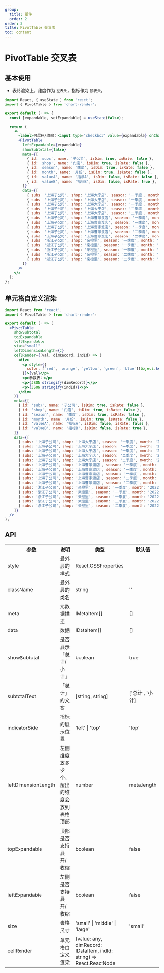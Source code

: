 ```yaml
---
group:
  title: 组件
  order: 2
order: 3
title: PivotTable 交叉表
toc: content
---
```


# PivotTable 交叉表

## 基本使用

- 表格渲染上，维度作为 `左表头`，指标作为 `顶表头`。

```jsx
import React, { useState } from 'react';
import { PivotTable } from 'chart-render';

export default () => {
  const [expandable, setExpandable] = useState(false);

  return (
    <>
      <label>可展开/收缩：<input type="checkbox" value={expandable} onChange={() => setExpandable(!expandable)} /></label>
      <PivotTable
        leftExpandable={expandable}
        showSubtotal={false}
        meta={[
          { id: 'subs', name: '子公司', isDim: true, isRate: false },
          { id: 'shop', name: '门店', isDim: true, isRate: false },
          { id: 'season', name: '季度', isDim: true, isRate: false },
          { id: 'month', name: '月份', isDim: true, isRate: false },
          { id: 'valueA', name: '指标A', isDim: false, isRate: false },
          { id: 'valueB', name: '指标B', isDim: false, isRate: true },
        ]}
        data={[
          { subs: '上海子公司', shop: '上海大宁店', season: '一季度', month: '2022-01', valueA: 782, valueB: 0.566 },
          { subs: '上海子公司', shop: '上海大宁店', season: '一季度', month: '2022-02', valueA: 856, valueB: 0.403 },
          { subs: '上海子公司', shop: '上海大宁店', season: '一季度', month: '2022-03', valueA: 886, valueB: 0.555 },
          { subs: '上海子公司', shop: '上海大宁店', season: '二季度', month: '2022-04', valueA: 555, valueB: 0.444 },
          { subs: '上海子公司', shop: '上海大宁店', season: '二季度', month: '2022-05', valueA: 444, valueB: 0.333 },
          { subs: '上海子公司', shop: '上海曹家渡店', season: '一季度', month: '2022-01', valueA: 922, valueB: 0.778 },
          { subs: '上海子公司', shop: '上海曹家渡店', season: '一季度', month: '2022-02', valueA: 888, valueB: 0.887 },
          { subs: '上海子公司', shop: '上海曹家渡店', season: '一季度', month: '2022-03', valueA: 879, valueB: 0.870 },
          { subs: '上海子公司', shop: '上海曹家渡店', season: '二季度', month: '2022-04', valueA: 800, valueB: 0.723 },
          { subs: '上海子公司', shop: '上海曹家渡店', season: '二季度', month: '2022-05', valueA: 813, valueB: 0.789 },
          { subs: '浙江子公司', shop: '亲橙里', season: '一季度', month: '2022-01', valueA: 500, valueB: 0.463 },
          { subs: '浙江子公司', shop: '亲橙里', season: '一季度', month: '2022-02', valueA: 833, valueB: 0.456 },
          { subs: '浙江子公司', shop: '亲橙里', season: '一季度', month: '2022-03', valueA: 821, valueB: 0.442 },
          { subs: '浙江子公司', shop: '亲橙里', season: '二季度', month: '2022-04', valueA: 834, valueB: 0.456 },
          { subs: '浙江子公司', shop: '亲橙里', season: '二季度', month: '2022-05', valueA: 803, valueB: 0.700 },
        ]}
      />
    </>
  );
};
```

## 单元格自定义渲染

```jsx
import React from 'react';
import { PivotTable } from 'chart-render';

export default () => (
  <PivotTable
    showSubtotal
    topExpandable
    leftExpandable
    size="small"
    leftDimensionLength={2}
    cellRender={(val, dimRecord, indId) => (
      <div>
        <p style={{
          color: ['red', 'orange', 'yellow', 'green', 'blue'][Object.keys(dimRecord).length],
        }}>{val}</p>
        <p>参数表：</p>
        <p>{JSON.stringify(dimRecord)}</p>
        <p>{JSON.stringify(indId)}</p>
      </div>
    )}
    meta={[
      { id: 'subs', name: '子公司', isDim: true, isRate: false },
      { id: 'shop', name: '门店', isDim: true, isRate: false },
      { id: 'season', name: '季度', isDim: true, isRate: false },
      { id: 'month', name: '月份', isDim: true, isRate: false },
      { id: 'valueA', name: '指标A', isDim: false, isRate: false },
      { id: 'valueB', name: '指标B', isDim: false, isRate: true },
    ]}
    data={[
      { subs: '上海子公司', shop: '上海大宁店', season: '一季度', month: '2022-01', valueA: 782, valueB: 0.566 },
      { subs: '上海子公司', shop: '上海大宁店', season: '一季度', month: '2022-02', valueA: 856, valueB: 0.403 },
      { subs: '上海子公司', shop: '上海大宁店', season: '一季度', month: '2022-03', valueA: 886, valueB: 0.555 },
      { subs: '上海子公司', shop: '上海大宁店', season: '二季度', month: '2022-04', valueA: 555, valueB: 0.444 },
      { subs: '上海子公司', shop: '上海大宁店', season: '二季度', month: '2022-05', valueA: 444, valueB: 0.333 },
      { subs: '上海子公司', shop: '上海曹家渡店', season: '一季度', month: '2022-01', valueA: 922, valueB: 0.778 },
      { subs: '上海子公司', shop: '上海曹家渡店', season: '一季度', month: '2022-02', valueA: 888, valueB: 0.887 },
      { subs: '上海子公司', shop: '上海曹家渡店', season: '一季度', month: '2022-03', valueA: 879, valueB: 0.870 },
      { subs: '上海子公司', shop: '上海曹家渡店', season: '二季度', month: '2022-04', valueA: 800, valueB: 0.723 },
      { subs: '上海子公司', shop: '上海曹家渡店', season: '二季度', month: '2022-05', valueA: 813, valueB: 0.789 },
      { subs: '浙江子公司', shop: '亲橙里', season: '一季度', month: '2022-01', valueA: 500, valueB: 0.463 },
      { subs: '浙江子公司', shop: '亲橙里', season: '一季度', month: '2022-02', valueA: 833, valueB: 0.456 },
      { subs: '浙江子公司', shop: '亲橙里', season: '一季度', month: '2022-03', valueA: 821, valueB: 0.442 },
      { subs: '浙江子公司', shop: '亲橙里', season: '二季度', month: '2022-04', valueA: 834, valueB: 0.456 },
      { subs: '浙江子公司', shop: '亲橙里', season: '二季度', month: '2022-05', valueA: 803, valueB: 0.700 },
    ]}
  />
);
```

## API

<table>
  <tr>
    <th>参数</th>
    <th>说明</th>
    <th>类型</th>
    <th>默认值</th>
  </tr>
  <tr>
    <td>style</td>
    <td>最外层的样式</td>
    <td>React.CSSProperties</td>
    <td></td>
  </tr>
  <tr>
    <td>className</td>
    <td>最外层的类名</td>
    <td>string</td>
    <td>''</td>
  </tr>
  <tr>
    <td>meta</td>
    <td>元数据描述</td>
    <td>IMetaItem[]</td>
    <td>[]</td>
  </tr>
  <tr>
    <td>data</td>
    <td>数据</td>
    <td>IDataItem[]</td>
    <td>[]</td>
  </tr>
  <tr>
    <td>showSubtotal</td>
    <td>是否展示「总计/小计」</td>
    <td>boolean</td>
    <td>true</td>
  </tr>
  <tr>
    <td>subtotalText</td>
    <td>「总计」的文案</td>
    <td>[string, string]</td>
    <td>['总计', '小计]</td>
  </tr>
  <tr>
    <td>indicatorSide</td>
    <td>指标的展示位置</td>
    <td>'left' | 'top'</td>
    <td>'top'</td>
  </tr>
  <tr>
    <td>leftDimensionLength</td>
    <td>左侧维度放多少个，超出的维度会放到表格顶部</td>
    <td>number</td>
    <td>meta.length</td>
  </tr>
  <tr>
    <td>topExpandable</td>
    <td>顶部是否支持展开/收缩</td>
    <td>boolean</td>
    <td>false</td>
  </tr>
  <tr>
    <td>leftExpandable</td>
    <td>左侧是否支持展开/收缩</td>
    <td>boolean</td>
    <td>false</td>
  </tr>
  <tr>
    <td>size</td>
    <td>表格尺寸</td>
    <td>'small' | 'middle' | 'large'</td>
    <td>'small'</td>
  </tr>
  <tr>
    <td>cellRender</td>
    <td>单元格自定义渲染</td>
    <td>(value: any, dimRecord: IDataItem, indId: string) => React.ReactNode</td>
    <td></td>
  </tr>
</table>